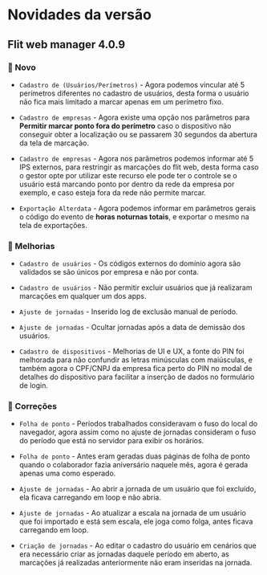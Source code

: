 # Novidades da versão
## Flit web manager 4.0.9
 
### 🚀 Novo
 
- `Cadastro de (Usuários/Perímetros)` - Agora podemos vincular até 5 perímetros diferentes no cadastro de usuários, desta forma o usuário não fica mais limitado a marcar apenas em um perímetro fixo.
 
- `Cadastro de empresas` - Agora existe uma opção nos parâmetros para **Permitir marcar ponto fora do perímetro** caso o dispositivo não conseguir obter a localização ou se passarem 30 segundos da abertura da tela de marcação.
 
- `Cadastro de empresas` - Agora nos parâmetros podemos informar até 5 IPS externos, para restringir as marcações do flit web, desta forma caso o gestor opte por utilizar este recurso ele pode ter o controle se o usuário está marcando ponto por dentro da rede da empresa por exemplo, e caso esteja fora da rede não permite marcar.
 
- `Exportação Alterdata` - Agora podemos informar em parâmetros gerais o código do evento de **horas noturnas totais**, e exportar o mesmo na tela de exportações.
 
### 🌟 Melhorias
- `Cadastro de usuários` - Os códigos externos do domínio agora são validados se são únicos por empresa e não por conta.
 
- `Cadastro de usuários` - Não permitir excluir usuários que já realizaram marcações em qualquer um dos apps.
 
- `Ajuste de jornadas` - Inserido log de exclusão manual de período.
 
- `Ajuste de jornadas` - Ocultar jornadas após a data de demissão dos usuários.
 
- `Cadastro de dispositivos` - Melhorias de UI e UX, a fonte do PIN foi melhorada para não confundir as letras minúsculas com maiúsculas, e também agora o CPF/CNPJ da empresa fica perto do PIN no modal de detalhes do dispositivo para facilitar a inserção de dados no formulário de login.
 
### 🔧 Correções
- `Folha de ponto` - Períodos trabalhados consideravam o fuso do local do navegador, agora assim como no ajuste de jornadas consideram o fuso do período que está no servidor para exibir os horários.
 
- `Folha de ponto` - Antes eram geradas duas páginas de folha de ponto quando o colaborador fazia aniversário naquele mês, agora é gerada apenas uma como esperado.
 
- `Ajuste de jornadas` - Ao abrir a jornada de um usuário que foi excluído, ela ficava carregando em loop e não abria.
 
- `Ajuste de jornadas` - Ao atualizar a escala na jornada de um usuário que foi importado e está sem escala, ele joga como folga, antes ficava carregando em loop.
 
- `Criação de jornadas` - Ao editar o cadastro do usuário em cenários que era necessário criar as jornadas daquele período em aberto, as marcações já realizadas anteriormente não eram inseridas na jornada.
